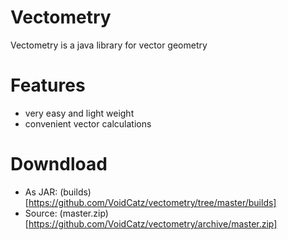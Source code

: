 Vectometry
==========

Vectometry is a java library for vector geometry

# Features
- very easy and light weight
- convenient vector calculations

# Downdload
- As JAR: (builds)[https://github.com/VoidCatz/vectometry/tree/master/builds]
- Source: (master.zip)[https://github.com/VoidCatz/vectometry/archive/master.zip]
